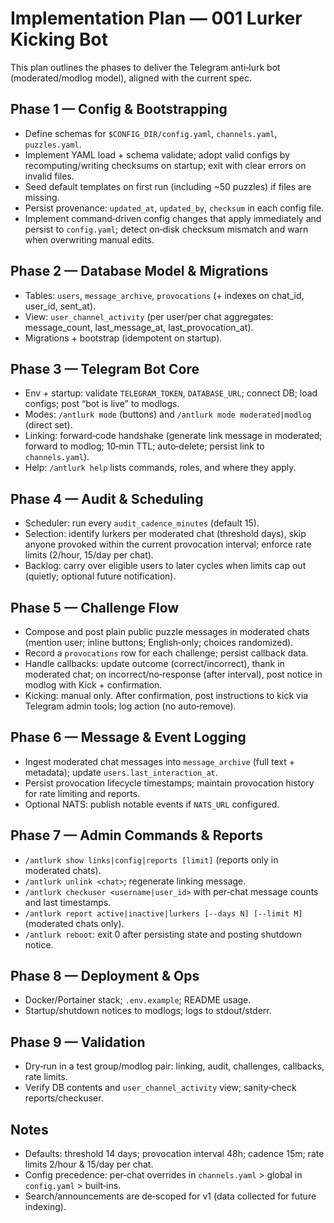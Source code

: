 # Implementation Plan — 001 Lurker Kicking Bot

This plan outlines the phases to deliver the Telegram anti‑lurk bot (moderated/modlog model), aligned with the current spec.

## Phase 1 — Config & Bootstrapping
- Define schemas for `$CONFIG_DIR/config.yaml`, `channels.yaml`, `puzzles.yaml`.
- Implement YAML load + schema validate; adopt valid configs by recomputing/writing checksums on startup; exit with clear errors on invalid files.
- Seed default templates on first run (including ~50 puzzles) if files are missing.
- Persist provenance: `updated_at`, `updated_by`, `checksum` in each config file.
- Implement command‑driven config changes that apply immediately and persist to `config.yaml`; detect on‑disk checksum mismatch and warn when overwriting manual edits.

## Phase 2 — Database Model & Migrations
- Tables: `users`, `message_archive`, `provocations` (+ indexes on chat_id, user_id, sent_at).
- View: `user_channel_activity` (per user/per chat aggregates: message_count, last_message_at, last_provocation_at).
- Migrations + bootstrap (idempotent on startup).

## Phase 3 — Telegram Bot Core
- Env + startup: validate `TELEGRAM_TOKEN`, `DATABASE_URL`; connect DB; load configs; post “bot is live” to modlogs.
- Modes: `/antlurk mode` (buttons) and `/antlurk mode moderated|modlog` (direct set).
- Linking: forward‑code handshake (generate link message in moderated; forward to modlog; 10‑min TTL; auto‑delete; persist link to `channels.yaml`).
- Help: `/antlurk help` lists commands, roles, and where they apply.

## Phase 4 — Audit & Scheduling
- Scheduler: run every `audit_cadence_minutes` (default 15).
- Selection: identify lurkers per moderated chat (threshold days), skip anyone provoked within the current provocation interval; enforce rate limits (2/hour, 15/day per chat).
- Backlog: carry over eligible users to later cycles when limits cap out (quietly; optional future notification).

## Phase 5 — Challenge Flow
- Compose and post plain public puzzle messages in moderated chats (mention user; inline buttons; English‑only; choices randomized).
- Record a `provocations` row for each challenge; persist callback data.
- Handle callbacks: update outcome (correct/incorrect), thank in moderated chat; on incorrect/no‑response (after interval), post notice in modlog with Kick + confirmation.
- Kicking: manual only. After confirmation, post instructions to kick via Telegram admin tools; log action (no auto‑remove).

## Phase 6 — Message & Event Logging
- Ingest moderated chat messages into `message_archive` (full text + metadata); update `users.last_interaction_at`.
- Persist provocation lifecycle timestamps; maintain provocation history for rate limiting and reports.
- Optional NATS: publish notable events if `NATS_URL` configured.

## Phase 7 — Admin Commands & Reports
- `/antlurk show links|config|reports [limit]` (reports only in moderated chats).
- `/antlurk unlink <chat>`; regenerate linking message.
- `/antlurk checkuser <username|user_id>` with per‑chat message counts and last timestamps.
- `/antlurk report active|inactive|lurkers [--days N] [--limit M]` (moderated chats only).
- `/antlurk reboot`: exit 0 after persisting state and posting shutdown notice.

## Phase 8 — Deployment & Ops
- Docker/Portainer stack; `.env.example`; README usage.
- Startup/shutdown notices to modlogs; logs to stdout/stderr.

## Phase 9 — Validation
- Dry‑run in a test group/modlog pair: linking, audit, challenges, callbacks, rate limits.
- Verify DB contents and `user_channel_activity` view; sanity‑check reports/checkuser.

## Notes
- Defaults: threshold 14 days; provocation interval 48h; cadence 15m; rate limits 2/hour & 15/day per chat.
- Config precedence: per‑chat overrides in `channels.yaml` > global in `config.yaml` > built‑ins.
- Search/announcements are de‑scoped for v1 (data collected for future indexing).
